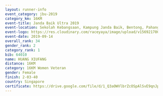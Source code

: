 ```yaml
---
layout: runner-info 
event_category: jbu-2019 
category_km: 16KM 
event-title: Janda Baik Ultra 2019  
event-location: Sekolah Kebangsaan, Kampung Janda Baik, Bentong, Pahang, Malaysia 
event-logo: https://res.cloudinary.com/raceyaya/image/upload/v1569217009/logo/janda-baik_vch1pc.jpg 
event-date: 2019-09-14 
overall_rank: 34
gender_rank: 2
category_rank: 1
bib: 64010
name: HUANG XIUFANG
distance: 16KM
category: 16KM Women Veteran
gender: Female
finish: 2-03-40
country: Singapore
certificate: https://drive.google.com/file/d/1_Q3aOWVlbrZcOSpAlSvE9qnJp2uYiNf_/view?usp=sharing
---
```

